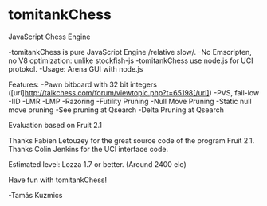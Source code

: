 # tomitankChess
JavaScript Chess Engine

-tomitankChess is pure JavaScript Engine /relative slow/.
-No Emscripten, no V8 optimization: unlike stockfish-js
-tomitankChess use node.js for UCI protokol.
-Usage: Arena GUI with node.js

Features:
-Pawn bitboard with 32 bit integers ([url]http://talkchess.com/forum/viewtopic.php?t=65198[/url])
-PVS, fail-low
-IID
-LMR
-LMP
-Razoring
-Futility Pruning
-Null Move Pruning
-Static null move pruning
-See pruning at Qsearch
-Delta Pruning at Qsearch

Evaluation based on Fruit 2.1

Thanks Fabien Letouzey for the great source code of the program Fruit 2.1.
Thanks Colin Jenkins for the UCI interface code.

Estimated level: Lozza 1.7 or better. (Around 2400 elo)

Have fun with tomitankChess!

-Tamás Kuzmics
